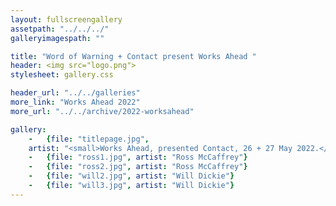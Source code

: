 ```yaml
---
layout: fullscreengallery
assetpath: "../../../"
galleryimagespath: ""

title: "Word of Warning + Contact present Works Ahead "
header: <img src="logo.png">
stylesheet: gallery.css

header_url: "../../galleries"
more_link: "Works Ahead 2022"
more_url: "../../archive/2022-worksahead"

gallery:
    -   {file: "titlepage.jpg", 
    artist: "<small>Works Ahead, presented Contact, 26 + 27 May 2022.</small>", show: "<small>All images copyright &copy: 2022 Word of Warning</small>"}
    -   {file: "ross1.jpg", artist: "Ross McCaffrey"}
    -   {file: "ross2.jpg", artist: "Ross McCaffrey"}
    -   {file: "will2.jpg", artist: "Will Dickie"}
    -   {file: "will3.jpg", artist: "Will Dickie"}
---
```

